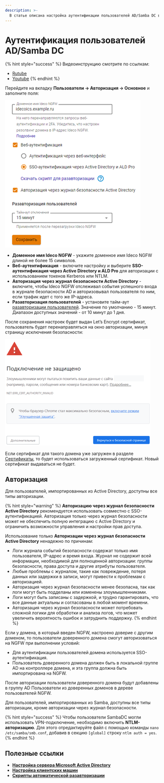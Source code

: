 ```yaml
---
description: >-
  В статье описана настройка аутентификации пользователей AD/Samba DC в Ideco NGFW.
---
```


# Аутентификация пользователей AD/Samba DC

{% hint style="success" %}
Видеоинструкцию смотрите по ссылкам:
* [Rutube](https://rutube.ru/video/590d482c7e412deb0dcfbe945e1448e4/?r=wd)
* [Youtube](https://youtu.be/RgzyOM7opUY?si=7M2U2OvM04Ab_znL)
{% endhint %}

Перейдите на вкладку **Пользователи -> Авторизация -> Основное** и заполните поля:

![](/.gitbook/assets/authorization9.png)

* **Доменное имя Ideco NGFW** - укажите доменное имя Ideco NGFW длиной не более 15 символов.
* **Веб-аутентификация** - включите настройку и выберите **SSO-аутентификация через Active Directory и ALD Pro** для авторизации с использованием токенов Kerberos или NTLM.
* **Авторизация через журнал безопасности Active Directory** - включите, чтобы Ideco NGFW отслеживал события успешного входа в журнале безопасности AD и авторизовывал пользователя по ним, если трафик идет с того же IP-адреса.
* **Разавторизация пользователей** - установите тайм-аут [разавторизации пользователей](/settings/users/active-directory/auto-de-authorization-script.md). Значение по умолчанию - 15 минут. Диапазон доступных значений - от 10 минут до 1 дня.

После сохранения настроек будет выдан Let’s Encrypt сертификат, пользователь будет перенаправляться на окно авторизации, минуя страницу исключения безопасности:

![](/.gitbook/assets/web-autorization2.png)

Если сертификат для такого домена уже загружен в разделе [Сертификаты](/settings/services/certificates/), то будет использоваться загруженный сертификат. Новый сертификат выдаваться не будет.

## Авторизация

Для пользователей, импортированных из Aсtive Directory, доступны все типы авторизации.

{% hint style="warning" %}
**Авторизацию через журнал безопасности Active Directory** рекомендуется использовать совместно с SSO-аутентификацией. Авторизация только через журнал безопасности может не обеспечить полную интеграцию с Active Directory и ограничить возможности управления и настройки прав доступа.

Использование только **Авторизации через журнал безопасности Active Directory** ненадежно по причинам:

* Логи журнала событий безопасности содержат только имя пользователя, IP-адрес и время входа. Журнал не содержит всей информации, необходимой для полноценной авторизации: группы безопасности, права доступа и другие атрибуты пользователя.
* Любые проблемы с журналом, такие как повреждение, потеря данных или задержки в записи, могут привести к проблемам с авторизацией.
* Авторизация через журнал безопасности менее безопасна, так как логи могут быть подделаны или изменены злоумышленниками.
* Логи могут быть записаны с задержкой, и трудно гарантировать, что все данные актуальны и согласованы в любой момент времени.
* Авторизация через журнал безопасности может потребовать сложной логики для обработки и анализа логов, что может увеличить вероятность ошибок и затруднить поддержку.
{% endhint %}

Если у домена, в который введен NGFW, настроено доверие с другим доменом, то пользователи доверенного домена смогут авторизоваться на NGFW при выполнении условий:

* Для аутентификации пользователей домена используется SSO-аутентификация.
* Пользователь доверенного домена должен быть в локальной группе AD на контроллере домена, и эта группа должна быть импортирована на NGFW.

После авторизации пользователи доверенного домена будут добавлены в группу AD Пользователи из доверенных доменов в дереве пользователей NGFW.

Для пользователей, импортированных из Samba, доступны все типы авторизации, кроме авторизации через журнал безопасности.

{% hint style="success" %}
Чтобы пользователи SambaDC могли использовать VPN-подключение, необходимо включить **NTLM-авторизацию**. Для этого отредактируйте файл с помощью команды `nano /etc/samba/smb.conf`, добавив в секцию `[global]` строку `ntlm auth = yes`.
{% endhint %}

## Полезные ссылки

* [**Настройка сервера Microsoft Active Directory**](/settings/users/active-directory/active-ditrctory-server-configuring.md)
* [**Настройка клиентских машин**](settings/users/active-directory/active-directory-web-authentication.md)
* [**Скрипты автоматической разавторизации**](settings/users/active-directory/auto-de-authorization-script.md)